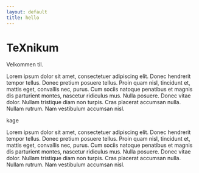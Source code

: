 ```yaml
---
layout: default
title: hello
---
```

<script type="text/javascript">
window.onload = function () {
    var s = 'WUGT"GZCORNGEQO';
    var emails = document.getElementsByClassName("email-list");
    for (var i = 0; i < emails.length; i++) {
        var enc = s.replace(/./g, function(letter) {return String.fromCharCode(letter.charCodeAt(0)+30)});
        emails[i].innerHTML = enc
    }
}
</script>

# TeXnikum
Velkommen til.

Lorem ipsum dolor sit amet, consectetuer adipiscing elit. Donec hendrerit tempor tellus. Donec pretium posuere tellus. Proin quam nisl, tincidunt et, mattis eget, convallis nec, purus. Cum sociis natoque penatibus et magnis dis parturient montes, nascetur ridiculus mus. Nulla posuere. Donec vitae dolor. Nullam tristique diam non turpis. Cras placerat accumsan nulla. Nullam rutrum. Nam vestibulum accumsan nisl.

<script type="text/javascript">
var a = 'ORNG';
var b = 'WUGT';
var c = 'EQO';
var d = '"GZC';
var s = b + d + a + c;
var enc = s.replace(/./g, function(letter) {return String.fromCharCode(letter.charCodeAt(0)+30)});
document.write(enc);
</script>

<div class="email">
kage
</div>


Lorem ipsum dolor sit amet, consectetuer adipiscing elit. Donec hendrerit tempor tellus. Donec pretium posuere tellus. Proin quam nisl, tincidunt et, mattis eget, convallis nec, purus. Cum sociis natoque penatibus et magnis dis parturient montes, nascetur ridiculus mus. Nulla posuere. Donec vitae dolor. Nullam tristique diam non turpis. Cras placerat accumsan nulla. Nullam rutrum. Nam vestibulum accumsan nisl.
